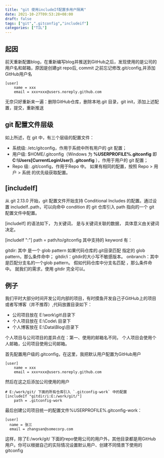 ```yaml
---
title: "git 使用includeIf配置多用户隔离"
date: 2021-10-27T09:53:28+08:00
draft: false
tags: ["git",".gitconfig","includeif"]
categories: ["TIL"]
---
```

## 起因
前天重新配置blog，在重新编写blog并推送到GitHub之后，发现使用的是公司的用户名和邮箱，原因是创建git repo后, commit 之前忘记修改.git/config,并添加GitHub用户名
```
[user]
	name = xxx
    email = xxx+xxx@users.noreply.github.com
```
无奈只好重新来一遍：删除GitHub仓库，删除本地.git 目录，git init，添加上述配置，提交，重新推送
## git 配置文件层级
如上所述，在 git 中，有三个层级的配置文件：

* 系统级: /etc/gitconfig，作用于系统中所有用户的 git 配置；
* 用户级: $HOME/.gitconfig（Windows 为 **%USERPROFILE%.gitconfig** 即 **C:\Users\[CurrentLoginUser]\ .gitconfig** ），作用于用户的 git 配置；
* Repo 级: .git/config，作用于Repo 中。
如果有相同的配置，按照 Repo > 用户 > 系统 的优先级获取配置。
## [includeIf]
从 git 2.13.0 开始，git 配置文件开始支持 Conditional Includes 的配置。通过设置 includeIf.<condition>.path，可以向命中 condition 的 git 仓库引入 path 指向的一个 git 配置文件中配置。

[includeIf] 的语法如下，<keyword> 为关键词，<data> 是与关键词关联的数据， 具体意义由关键词决定。

[includeIf "<keyword>:<data>"]
  path = path/to/gitconfig
其中支持的 keyword 有：

gitdir: 其中 <data> 是一个 glob pattern 如果代码仓库的.git目录匹配 <data> 指定的 glob pattern，那么条件命中；
gitdir/i：gitdir的大小写不敏感版本。
onbranch：其中 <data> 是匹配分支名的一个glob pattern。 假如代码仓库中分支名匹配 <data>，那么条件命中。
就我们的需求，使用 gitdir 完全可以。

## 例子
我们平时大部分时间开发公司内部的项目，有时摸鱼开发自己子GitHub上的项目或者写博客（并不推荐）,代码放置目录如下：
* 公司项目放在 E:\work\git\目录下
* 个人项目放在 E:\Code\  目录下
* 个人博客放在 E:\Data\Blog\目录下

个人项目与公司项目的差异点在：第一、使用的邮箱名不同， 个人项目会使用个人邮箱，公司项目使用公司邮箱。

首先配置用户级的.gitconfig，在这里，我把默认用户配置为GitHub用户
```
[user]
	name = xxx
    email = xxx+xxx@users.noreply.github.com
```
然后在这之后添加公司使用的用户
```
# E:/work/git/ 下面的所有仓库引入 `.gitconfig-work` 中的配置
[includeIf "gitdir/i:E:/work/git/"]
	path = .gitconfig-work
```
最后创建公司项目统一的配置文件%USERPROFILE%.gitconfig-work：

```
[user]
  name = 张三
  email = zhangsan@somecorp.com
```
这样，除了E:/work/git/ 下面的repo使用公司的用户外，其他目录都是用GitHub用户。你可以根据自己的实际情况设置默认用户、创建不同情景下使用的gitconfig